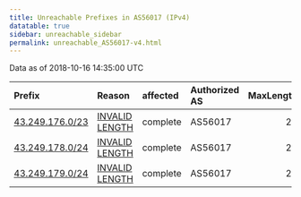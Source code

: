 ```yaml
---
title: Unreachable Prefixes in AS56017 (IPv4)
datatable: true
sidebar: unreachable_sidebar
permalink: unreachable_AS56017-v4.html
---
```


Data as of 2018-10-16 14:35:00 UTC


<div class="datatable-begin"></div>

| Prefix                                                   | Reason                                                                                                    | affected   | Authorized AS   |   MaxLength | Anchor                                       |   unreachable /24s |
|:---------------------------------------------------------|:----------------------------------------------------------------------------------------------------------|:-----------|:----------------|------------:|:---------------------------------------------|-------------------:|
| [43.249.176.0/23](https://stat.ripe.net/43.249.176.0/23) | [INVALID LENGTH](https://rpki-validator.ripe.net/announcement-preview?asn=AS56017&prefix=43.249.176.0/23) | complete   | AS56017         |          22 | [APNIC](unreachable_APNIC_RPKI_Root-v4.html) |                  2 |
| [43.249.178.0/24](https://stat.ripe.net/43.249.178.0/24) | [INVALID LENGTH](https://rpki-validator.ripe.net/announcement-preview?asn=AS56017&prefix=43.249.178.0/24) | complete   | AS56017         |          22 | [APNIC](unreachable_APNIC_RPKI_Root-v4.html) |                  1 |
| [43.249.179.0/24](https://stat.ripe.net/43.249.179.0/24) | [INVALID LENGTH](https://rpki-validator.ripe.net/announcement-preview?asn=AS56017&prefix=43.249.179.0/24) | complete   | AS56017         |          22 | [APNIC](unreachable_APNIC_RPKI_Root-v4.html) |                  1 |

<div class="datatable-end"></div>